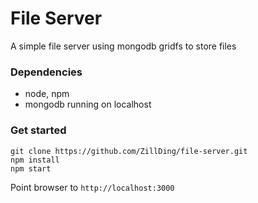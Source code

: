 File Server
============

A simple file server using mongodb gridfs to store files

### Dependencies

+ node, npm
+ mongodb running on localhost

### Get started

```
git clone https://github.com/ZillDing/file-server.git
npm install
npm start
```

Point browser to `http://localhost:3000`

